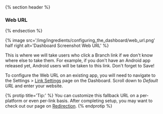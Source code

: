 {% section header %}
### Web URL
{% endsection %}

{% image src='/img/ingredients/configuring_the_dashboard/web_url.png' half right alt='Dashboard Screenshot Web URL' %}

This is where we will take users who click a Branch link if we don't know where else to take them. For example, if you don't have an Android app released yet, Android users will be taken to this link. Don't forget to Save!

To configure the Web URL on an existing app, you will need to navigate to the Settings > [Link Settings](http://dashboard.branch.io/#/settings/link) page on the Dashboard. Scroll down to _Default URL_ and enter your website.


<!---       Tip2 -->
{% protip title='Tip:' %}
You can customize this fallback URL on a per-platform or even per-link basis. After completing setup, you may want to check out our page on [Redirection](/domains/redirection/{{page.platform}}/).
{% endprotip %}
<!---       /Tip2 -->
